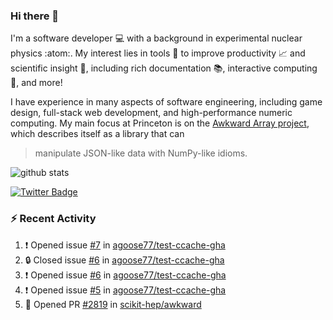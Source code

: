 ### Hi there 👋 

I'm a software developer 💻 with a background in experimental nuclear physics :atom:. My interest lies in tools :wrench: to improve productivity :chart_with_upwards_trend: and scientific insight :telescope:, including rich documentation 📚, interactive computing 🧮, and more! 

I have experience in many aspects of software engineering, including game design, full-stack web development, and high-performance numeric computing. My main focus at Princeton is on the [Awkward Array project](awkward-array.org/), which describes itself as a library that can 
> manipulate JSON-like data with NumPy-like idioms.

![github stats](https://github-readme-stats.vercel.app/api?username=agoose77&show_icons=true&hide_rank=true&hide_title=true&bg_color=30,e76445,904e95&text_color=efe3ec&icon_color=efe3ec)
<!--
**agoose77/agoose77** is a ✨ _special_ ✨ repository because its `README.md` (this file) appears on your GitHub profile.

Here are some ideas to get you started:

- 🔭 I’m currently working on ...
- 🌱 I’m currently learning ...
- 👯 I’m looking to collaborate on ...
- 🤔 I’m looking for help with ...
- 💬 Ask me about ...
- 📫 How to reach me: ...
- 😄 Pronouns: ...
- ⚡ Fun fact: ...
-->

[![Twitter Badge](https://img.shields.io/twitter/follow/agoose77?style=flat-square&logo=Twitter&logoColor=white&color=cornflowerblue)](https://twitter.com/agoose77)

### :zap: Recent Activity

<!--START_SECTION:activity-->
1. ❗ Opened issue [#7](https://github.com/agoose77/test-ccache-gha/issues/7) in [agoose77/test-ccache-gha](https://github.com/agoose77/test-ccache-gha)
2. 🔒 Closed issue [#6](https://github.com/agoose77/test-ccache-gha/issues/6) in [agoose77/test-ccache-gha](https://github.com/agoose77/test-ccache-gha)
3. ❗ Opened issue [#6](https://github.com/agoose77/test-ccache-gha/issues/6) in [agoose77/test-ccache-gha](https://github.com/agoose77/test-ccache-gha)
4. ❗ Opened issue [#5](https://github.com/agoose77/test-ccache-gha/issues/5) in [agoose77/test-ccache-gha](https://github.com/agoose77/test-ccache-gha)
5. 💪 Opened PR [#2819](https://github.com/scikit-hep/awkward/pull/2819) in [scikit-hep/awkward](https://github.com/scikit-hep/awkward)
<!--END_SECTION:activity-->
